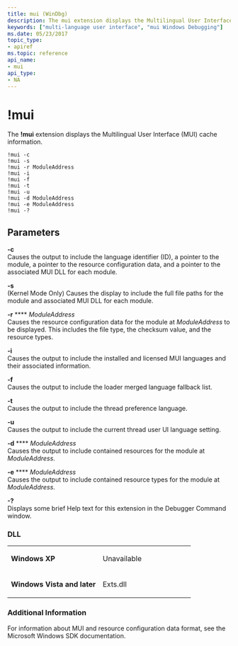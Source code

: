 ```yaml
---
title: mui (WinDbg)
description: The mui extension displays the Multilingual User Interface (MUI) cache information. The implementation of MUI was improved in Windows Vista. 
keywords: ["multi-language user interface", "mui Windows Debugging"]
ms.date: 05/23/2017
topic_type:
- apiref
ms.topic: reference
api_name:
- mui
api_type:
- NA
---
```


# !mui


The **!mui** extension displays the Multilingual User Interface (MUI) cache information. 

```dbgcmd
!mui -c
!mui -s
!mui -r ModuleAddress
!mui -i
!mui -f
!mui -t
!mui -u
!mui -d ModuleAddress
!mui -e ModuleAddress
!mui -?
```

## <span id="Parameters"></span><span id="parameters"></span><span id="PARAMETERS"></span>Parameters


<span id="_______-c______"></span><span id="_______-C______"></span> **-c**   
Causes the output to include the language identifier (ID), a pointer to the module, a pointer to the resource configuration data, and a pointer to the associated MUI DLL for each module.

<span id="_______-s______"></span><span id="_______-S______"></span> **-s**   
(Kernel Mode Only) Causes the display to include the full file paths for the module and associated MUI DLL for each module.

<span id="_______-r________ModuleAddress______"></span><span id="_______-r________moduleaddress______"></span><span id="_______-R________MODULEADDRESS______"></span> **-r** **** *ModuleAddress*   
Causes the resource configuration data for the module at *ModuleAddress* to be displayed. This includes the file type, the checksum value, and the resource types.

<span id="_______-i______"></span><span id="_______-I______"></span> **-i**   
Causes the output to include the installed and licensed MUI languages and their associated information.

<span id="_______-f______"></span><span id="_______-F______"></span> **-f**   
Causes the output to include the loader merged language fallback list.

<span id="_______-t______"></span><span id="_______-T______"></span> **-t**   
Causes the output to include the thread preference language.

<span id="_______-u______"></span><span id="_______-U______"></span> **-u**   
Causes the output to include the current thread user UI language setting.

<span id="_______-d_ModuleAddress______"></span><span id="_______-d_moduleaddress______"></span><span id="_______-D_MODULEADDRESS______"></span> **-d** **** *ModuleAddress*   
Causes the output to include contained resources for the module at *ModuleAddress*.

<span id="_______-e_ModuleAddress______"></span><span id="_______-e_moduleaddress______"></span><span id="_______-E_MODULEADDRESS______"></span> **-e** **** *ModuleAddress*   
Causes the output to include contained resource types for the module at *ModuleAddress*.

<span id="_______-_______"></span> **-?**   
Displays some brief Help text for this extension in the Debugger Command window.

### <span id="DLL"></span><span id="dll"></span>DLL

<table>
<colgroup>
<col width="50%" />
<col width="50%" />
</colgroup>
<tbody>
<tr class="odd">
<td align="left"><p><strong>Windows XP</strong></p></td>
<td align="left"><p>Unavailable</p></td>
</tr>
<tr class="even">
<td align="left"><p><strong>Windows Vista and later</strong></p></td>
<td align="left"><p>Exts.dll</p></td>
</tr>
</tbody>
</table>

 

### <span id="Additional_Information"></span><span id="additional_information"></span><span id="ADDITIONAL_INFORMATION"></span>Additional Information

For information about MUI and resource configuration data format, see the Microsoft Windows SDK documentation.

 

 





